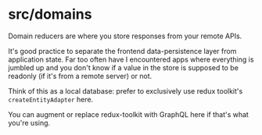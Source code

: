 # src/domains

Domain reducers are where you store responses from your remote APIs.

It's good practice to separate the frontend data-persistence layer from application state. Far too often have I encountered apps where everything is jumbled up and you don't know if a value in the store is supposed to be readonly (if it's from a remote server) or not.

Think of this as a local database: prefer to exclusively use redux toolkit's `createEntityAdapter` here.

You can augment or replace redux-toolkit with GraphQL here if that's what you're using.
